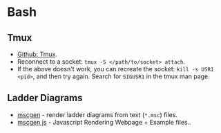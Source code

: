 Bash
====

Tmux
----

* [Github: Tmux].
* Reconnect to a socket: `tmux -S </path/to/socket> attach`.
* If the above doesn't work, you can recreate the socket: `kill -s USR1 <pid>`,
  and then try again. Search for `SIGUSR1` in the tmux man page.

Ladder Diagrams
---------------

* [mscgen] - render ladder diagrams from text (`*.msc`) files.
* [mscgen js] - Javascript Rendering Webpage + Example files..


[Github: Tmux]: https://github.com/tmux/tmux

[mscgen]: http://www.mcternan.me.uk/mscgen/
[mscgen js]: https://mscgen.js.org
